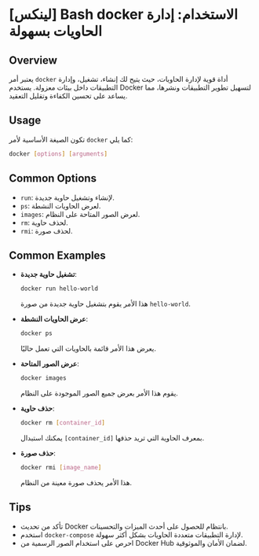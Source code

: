# [لينكس] Bash docker الاستخدام: إدارة الحاويات بسهولة

## Overview
يعتبر أمر `docker` أداة قوية لإدارة الحاويات، حيث يتيح لك إنشاء، تشغيل، وإدارة التطبيقات داخل بيئات معزولة. يستخدم Docker لتسهيل تطوير التطبيقات ونشرها، مما يساعد على تحسين الكفاءة وتقليل التعقيد.

## Usage
تكون الصيغة الأساسية لأمر `docker` كما يلي:

```bash
docker [options] [arguments]
```

## Common Options
- `run`: لإنشاء وتشغيل حاوية جديدة.
- `ps`: لعرض الحاويات النشطة.
- `images`: لعرض الصور المتاحة على النظام.
- `rm`: لحذف حاوية.
- `rmi`: لحذف صورة.

## Common Examples
- **تشغيل حاوية جديدة**:
  ```bash
  docker run hello-world
  ```
  هذا الأمر يقوم بتشغيل حاوية جديدة من صورة `hello-world`.

- **عرض الحاويات النشطة**:
  ```bash
  docker ps
  ```
  يعرض هذا الأمر قائمة بالحاويات التي تعمل حاليًا.

- **عرض الصور المتاحة**:
  ```bash
  docker images
  ```
  يقوم هذا الأمر بعرض جميع الصور الموجودة على النظام.

- **حذف حاوية**:
  ```bash
  docker rm [container_id]
  ```
  يمكنك استبدال `[container_id]` بمعرف الحاوية التي تريد حذفها.

- **حذف صورة**:
  ```bash
  docker rmi [image_name]
  ```
  هذا الأمر يحذف صورة معينة من النظام.

## Tips
- تأكد من تحديث Docker بانتظام للحصول على أحدث الميزات والتحسينات.
- استخدم `docker-compose` لإدارة التطبيقات متعددة الحاويات بشكل أكثر سهولة.
- احرص على استخدام الصور الرسمية من Docker Hub لضمان الأمان والموثوقية.